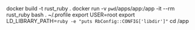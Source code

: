 docker build -t rust_ruby .
docker run -v `pwd`/apps/app:/app -it --rm  rust_ruby bash
. ~/.profile
export USER=root
export LD_LIBRARY_PATH=`ruby -e "puts RbConfig::CONFIG['libdir']"`
cd /app
